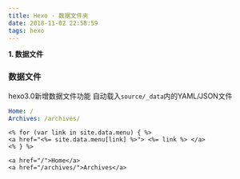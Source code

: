 ```yaml
---
title: Hexo · 数据文件夹
date: 2018-11-02 22:58:59
tags: hexo
---
```


**1. 数据文件**

<!-- more -->

### 数据文件
hexo3.0新增数据文件功能
自动载入`source/_data`内的YAML/JSON文件

```yaml source/_data/menu.yml
Home: /
Archives: /archives/
```

```
<% for (var link in site.data.menu) { %>
<a href="<%= site.data.menu[link] %>"> <%= link %> </a>
<% } %>
```

```
<a href="/">Home</a>
<a href="/archives/">Archives</a>
```
